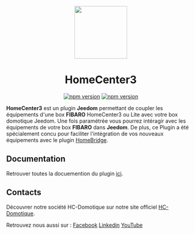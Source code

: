 <p align="center">
  <img src="https://github.com/HC-Sinople/plugin-homecenter3/raw/feature1/docs/assets/images/homecenter3_icon.png" height="140">
</p>

<span align="center">

# HomeCenter3
<a href="https://www.npmjs.com/package/homebridge"><img title="npm version" src="https://badgen.net/npm/v/homebridge?label=stable"></a>
<a href="https://github.com/homebridge/homebridge/wiki/Homebridge-Beta-Testing"><img title="npm version" src="https://badgen.net/npm/v/homebridge/beta?label=beta"></a>

</span>

**HomeCenter3** est un plugin **Jeedom** permettant de coupler les équipements d'une box **FIBARO** HomeCenter3 ou Lite avec votre box domotique Jeedom. Une fois paramétrée vous pourrez intéragir avec les équipements de votre box **FIBARO** dans **Jeedom**. De plus, ce Plugin a été spécialement concu pour faciliter l'intégration de vos nouveaux équipements avec le plugin [HomeBridge](https://nebzhb.github.io/jeedom_docs/plugins/homebridge/fr_FR/). 


## Documentation

Retrouver toutes la docuemention du plugin [ici](https://hc-sinople.github.io/plugin-homecenter3/fr_FR/). 

## Contacts

Découvrer notre société HC-Domotique sur notre site officiel [HC-Domotique](https://hc-domotique.fr). 

Retrouvez nous aussi sur :
    [Facebook](https://www.facebook.com/HC-Domotique-100864221303878/)
    [Linkedin](https://fr.linkedin.com/company/hc-domotique)
    [YouTube](https://www.youtube.com/channel/UCSRsA41KFuROk-1K5iJS1VQ)